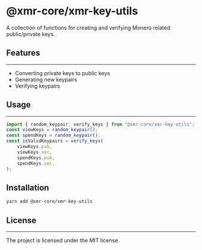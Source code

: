 # @xmr-core/xmr-key-utils

A collection of functions for creating and verifying Monero related public/private keys.

## Features

---

-   Converting private keys to public keys
-   Generating new keypairs
-   Verifying keypairs

## Usage

---

```ts
import { random_keypair, verify_keys } from "@xmr-core/xmr-key-utils";
const viewKeys = random_keypair();
const spendKeys = random_keypair();
const isValidKeypairs = verify_keys(
	viewKeys.pub,
	viewKeys.sec,
	spendKeys.pub,
	spendKeys.sec,
);
```

## Installation

```sh
yarn add @xmr-core/xmr-key-utils
```

## License

---

The project is licensed under the MIT license.
